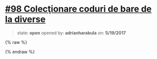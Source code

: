 # [\#98 Colecţionare coduri de bare de la diverse](https://github.com/adrianharabula/condr/issues/98)

> state: **open** opened by: **adrianharabula** on: **5/19/2017**

{% raw %}

{% endraw %}




